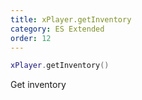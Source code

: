 ```yaml
---
title: xPlayer.getInventory
category: ES Extended
order: 12
---
```


```lua
xPlayer.getInventory()
```

Get inventory
